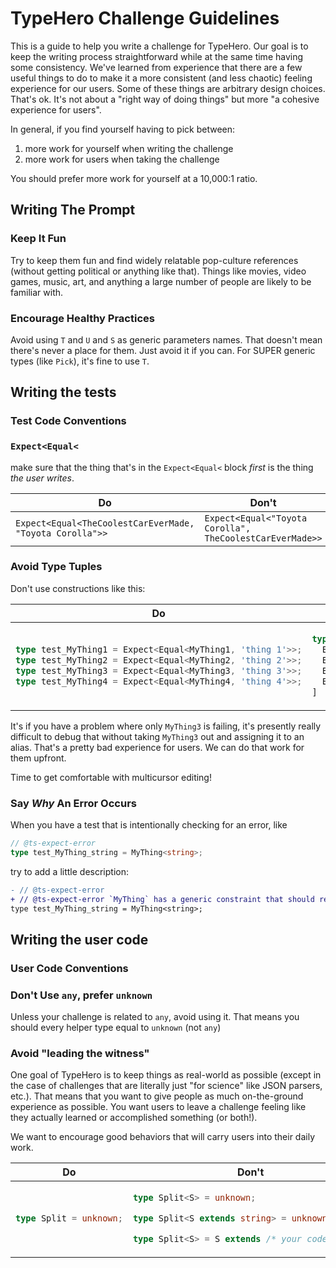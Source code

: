 # TypeHero Challenge Guidelines

This is a guide to help you write a challenge for TypeHero.  Our goal is to keep the writing process straightforward while at the same time having some consistency.  We've learned from experience that there are a few useful things to do to make it a more consistent (and less chaotic) feeling experience for our users.  Some of these things are arbitrary design choices.  That's ok.  It's not about a "right way of doing things" but more "a cohesive experience for users".

In general, if you find yourself having to pick between:

1. more work for yourself when writing the challenge
1. more work for users when taking the challenge

You should prefer more work for yourself at a 10,000:1 ratio.

## Writing The Prompt

### Keep It Fun

Try to keep them fun and find widely relatable pop-culture references (without getting political or anything like that).  Things like movies, video games, music, art, and anything a large number of people are likely to be familiar with.

### Encourage Healthy Practices

Avoid using `T` and `U` and `S` as generic parameters names.  That doesn't mean there's never a place for them.  Just avoid it if you can.  For SUPER generic types (like `Pick`), it's fine to use `T`.

## Writing the tests

### Test Code Conventions

### `Expect<Equal<`

make sure that the thing that's in the `Expect<Equal<` block _first_ is the thing _the user writes_.

| Do | Don't |
| - | - |
| `Expect<Equal<TheCoolestCarEverMade, "Toyota Corolla">>` | `Expect<Equal<"Toyota Corolla", TheCoolestCarEverMade>>` |

### Avoid Type Tuples

Don't use constructions like this:

<table>
<thead>
<tr>
<th>Do</th>
<th>Don't</th>
</tr>
</thead>
<tbody>
<tr>
<td>

```ts
type test_MyThing1 = Expect<Equal<MyThing1, 'thing 1'>>;
type test_MyThing2 = Expect<Equal<MyThing2, 'thing 2'>>;
type test_MyThing3 = Expect<Equal<MyThing3, 'thing 3'>>;
type test_MyThing4 = Expect<Equal<MyThing4, 'thing 4'>>;
```

</td>
<td>

```ts
type tests = [
  Expect<Equal<MyThing1, 'thing 1'>>;
  Expect<Equal<MyThing2, 'thing 2'>>;
  Expect<Equal<MyThing3, 'thing 3'>>;
  Expect<Equal<MyThing4, 'thing 4'>>;
]
```

</td>
</tr>
</tbody>
</table>

It's if you have a problem where only `MyThing3` is failing, it's presently really difficult to debug that without taking `MyThing3` out and assigning it to an alias.  That's a pretty bad experience for users.  We can do that work for them upfront.

Time to get comfortable with multicursor editing!

### Say _Why_ An Error Occurs

When you have a test that is intentionally checking for an error, like

```ts
// @ts-expect-error
type test_MyThing_string = MyThing<string>;
```

try to add a little description:

```diff
- // @ts-expect-error
+ // @ts-expect-error `MyThing` has a generic constraint that should reject strings
type test_MyThing_string = MyThing<string>;
```

## Writing the user code

### User Code Conventions

### Don't Use `any`, prefer `unknown`

Unless your challenge is related to `any`, avoid using it.  That means you should every helper type equal to `unknown` (not `any`)

### Avoid "leading the witness"

One goal of TypeHero is to keep things as real-world as possible (except in the case of challenges that are literally just "for science" like JSON parsers, etc.).  That means that you want to give people as much on-the-ground experience as possible.  You want users to leave a challenge feeling like they actually learned or accomplished something (or both!).

We want to encourage good behaviors that will carry users into their daily work.

<table>
<thead>
<tr>
<th>Do</th>
<th>Don't</th>
</tr>
</thead>
<tbody>
<tr>
<td>

```ts
type Split = unknown;
```

</td>
<td>

```ts
type Split<S> = unknown;
```

```ts
type Split<S extends string> = unknown;
```

```ts
type Split<S> = S extends /* your code here */
```

</td>
</tr>
</tbody>
</table>
